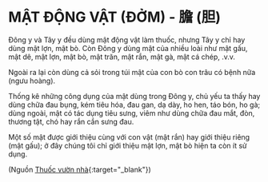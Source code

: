 # MẬT ĐỘNG VẬT (ĐỞM) - 膽 (胆)

Đông y và Tây y đều dùng mật động vật làm thuốc, nhưng Tây y chỉ hay dùng mật lợn, mật bò. Còn Đông y dùng mật của nhiều loài như mật gấu, mật dê, mật lợn, mật bò, mật trăn, mật rắn, mật gà, mật cá chép, .v.v.

Ngoài ra lại còn dùng cả sỏi trong túi mật của con bò con trâu có bệnh nữa (ngưu hoàng).

Thống kê những công dụng của mật dùng trong Đông y, chủ yếu ta thấy hay dùng chữa đau bụng, kém tiêu hóa, đau gan, dạ dày, ho hen, táo bón, ho gà; dùng ngoài, mật có tác dụng tiêu sưng, viêm như dùng chữa đau mắt, đòn, thương tật, chó hay rắn cắn sưng đau.

Một số mật được giới thiệu cùng với con vật (mật rắn) hay giới thiệu riêng (mật gấu); ở đây chúng tôi chỉ giới thiệu mật lợn, mật bò hiện ta còn ít sử dụng.


(Nguồn [Thuốc vườn nhà](http://thuocvuonnha.com){:target="_blank"})
